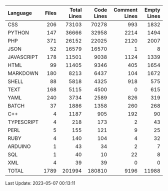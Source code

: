 | Language   |   Files |   Total Lines |   Code Lines |   Comment Lines |   Empty Lines |
|:-----------|--------:|--------------:|-------------:|----------------:|--------------:|
| CSS        |     206 |         73103 |        70278 |             993 |          1832 |
| PYTHON     |     147 |         36666 |        32958 |            2214 |          1494 |
| PHP        |     371 |         26152 |        22025 |            2120 |          2007 |
| JSON       |      52 |         16579 |        16570 |               1 |             8 |
| JAVASCRIPT |     178 |         11501 |         9038 |            1124 |          1339 |
| HTML       |      99 |         11405 |         9346 |             405 |          1654 |
| MARKDOWN   |     180 |          8213 |         6437 |             104 |          1672 |
| SHELL      |      88 |          5818 |         4325 |             918 |           575 |
| TEXT       |     168 |          5115 |         4500 |               0 |           615 |
| YAML       |     240 |          3734 |         2589 |             826 |           319 |
| BATCH      |      37 |          1886 |         1358 |             260 |           268 |
| C++        |       4 |          1187 |          905 |             192 |            90 |
| TYPESCRIPT |       4 |           218 |          173 |               2 |            43 |
| PERL       |       5 |           155 |          121 |               9 |            25 |
| RUBY       |       4 |           140 |          104 |               4 |            32 |
| ARDUINO    |       1 |            43 |           34 |               2 |             7 |
| SQL        |       1 |            40 |           10 |              22 |             8 |
| XML        |       4 |            39 |           39 |               0 |             0 |
| TOTAL      |    1789 |        201994 |       180810 |            9196 |         11988 |

Last Update: 2023-05-07 00:13:11